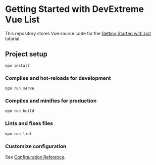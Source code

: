 # Getting Started with DevExtreme Vue List

This repository stores Vue source code for the [Getting Started with List](https://js.devexpress.com/Documentation/Guide/UI_Components/List/Getting_Started_with_List/) tutorial.

## Project setup
```
npm install
```

### Compiles and hot-reloads for development
```
npm run serve
```

### Compiles and minifies for production
```
npm run build
```

### Lints and fixes files
```
npm run lint
```

### Customize configuration
See [Configuration Reference](https://cli.vuejs.org/config/).
